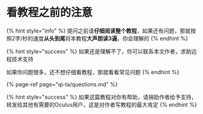 # 看教程之前的注意

{% hint style="info" %}
提问之前请**仔细阅读整个教程**，如果还有问题，那就按照2字/秒的速度**从头到尾**将本教程**大声朗读3遍**，你会理解的
{% endhint %}

{% hint style="success" %}
如果还是理解不了，你可以联系本文作者，求助远程技术支持

如果你问题很多，还不想仔细看教程，那就看看常见问题
{% endhint %}

{% page-ref page="qi-ta/questions.md" %}

{% hint style="success" %}
如果这篇教程对你有帮助，请捐助作者给予支持，转发给其他有需要的Oculus用户，这是对作者写教程的最大肯定
{% endhint %}

